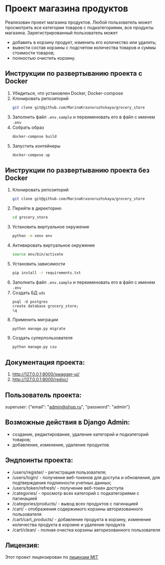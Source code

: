 # Проект магазина продуктов

Реализован проект магазина продуктов. Любой пользователь может просмотреть все категории товаров с подкатегориями, все
продукты магазина. Зарегистрированный пользователь может 
- добавить в корзину продукт, изменить его количество или удалить; 
- вывести состав корзины с подсчетом количества товаров и суммы стоимости товаров;
- полностью очистить корзину.

## Инструкции по развертыванию проекта с Docker

1. Убедиться, что установлен Docker, Docker-compose
2. Клонировать репозиторий
   ```sh
   git clone git@github.com/MarinaKrasnoruzhskaya/grocery_store
   ```
3. Заполнить файл ```.env.sample``` и переименовать его в файл с именем ```.env```
4. Собрать образ
   ```sh
   docker-compose build
   ```
5. Запустить контейнеры
   ```sh
   docker-compose up
   ```

## Инструкции по развертыванию проекта без Docker

1. Клонировать репозиторий
   ```sh
   git clone git@github.com/MarinaKrasnoruzhskaya/grocery_store
   ```
2. Перейти в директорию
   ```sh
   cd grocery_store
   ```
3. Установить виртуальное окружение
   ```sh
   python -m venv env
   ```
4. Активировать виртуальное окружение
   ```sh
   source env/bin/activate
   ```
5. Установить зависимости
   ```sh
   pip install -r requirements.txt
   ```
6. Заполнить файл ```.env.sample``` и переименовать его в файл с именем ```.env```
7. Создать БД ```uds```
   ```
   psql -U postgres
   create database grocery_store;  
   \q
   ```
8. Применить миграции
    ```sh
   python manage.py migrate
    ```
9. Создать суперпользователя
    ```sh
   python manage.py csu
   ```

## Документация проекта:

1. http://127.0.0.1:8000/swagger-ui/
2. http://127.0.0.1:8000/redoc/

## Пользователь проекта:

superuser: {"email": "admin@shop.ru", "password": "admin"}

## Возможные действия в Django Admin:

- создание, редактирование, удаление категорий и подкатегорий товаров;
- добавление, изменение, удаление продуктов.

## Эндпоинты проекта:

- /users/register/ - регистрация пользователя;
- /users/login/ - получение веб-токенов для доступа и обновления, для подтверждения подлинности учетных данных;
- /users/token/refresh/ - получение веб-токен доступа
- /categories/ - просмотр всех категорий с подкатегориями с пагинацией
- /categories/products/ - вывод всех продуктов с пагинацией
- /cart/ - отображения содержимого корзины авторизованного пользователя
- /cart/cart_products/ - добавление продукта в корзину, изменение количества продукта в корзине и удаление продукта
- /cart/clean/ - полная очистка корзины авторизованного пользователя

## Лицензия:

Этот проект лицензирован по [лицензии MIT](LICENSE)
